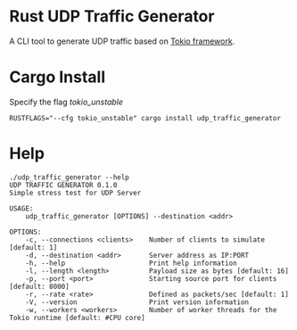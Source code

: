 # Rust UDP Traffic Generator

A CLI tool to generate UDP traffic based on [Tokio framework](https://https://tokio.rs).

# Cargo Install
Specify the flag *tokio_unstable*

```
RUSTFLAGS="--cfg tokio_unstable" cargo install udp_traffic_generator
```

# Help

```
./udp_traffic_generator --help
UDP TRAFFIC GENERATOR 0.1.0
Simple stress test for UDP Server

USAGE:
    udp_traffic_generator [OPTIONS] --destination <addr>

OPTIONS:
    -c, --connections <clients>    Number of clients to simulate [default: 1]
    -d, --destination <addr>       Server address as IP:PORT
    -h, --help                     Print help information
    -l, --length <length>          Payload size as bytes [default: 16]
    -p, --port <port>              Starting source port for clients [default: 8000]
    -r, --rate <rate>              Defined as packets/sec [default: 1]
    -V, --version                  Print version information
    -w, --workers <workers>        Number of worker threads for the Tokio runtime [default: #CPU core]
```